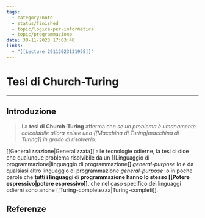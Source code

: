```yaml
---
tags:
  - category/note
  - status/finished
  - topic/logica-per-informatica
  - topic/programmazione
date: 30-11-2023 17:03:40
links:
  - "[[Lecture 29112023131955]]"
---
```

# Tesi di Church-Turing
---
## Introduzione
> La **tesi di Church-Turing** afferma che _se un problema è umanamente calcolabile allora esiste una [[Macchina di Turing|macchina di Turing]] in grado di risolverlo_.

[[Generalizzazione|Generalizzata]] alle tecnologie odierne, la tesi ci dice che qualunque problema risolvibile da un [[Linguaggio di programmazione|linguaggio di programmazione]] _general-purpose_ lo è da qualsiasi altro linguaggio di programmazione _general-purpose_: o in poche parole che **tutti i linguaggi di programmazione hanno lo stesso [[Potere espressivo|potere espressivo]]**, che nel caso specifico dei linguaggi odierni sono anche [[Turing-completezza|Turing-completi]].

## Referenze